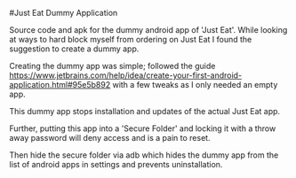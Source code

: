 #Just Eat Dummy Application

Source code and apk for the dummy android app of 'Just Eat'. While looking at ways to hard block myself from ordering on Just Eat I found the suggestion to create a dummy app.

Creating the dummy app was simple; followed the guide https://www.jetbrains.com/help/idea/create-your-first-android-application.html#95e5b892 with a few tweaks as I only needed an empty app. 

This dummy app stops installation and updates of the actual Just Eat app. 

Further, putting this app into a 'Secure Folder' and locking it with a throw away password will deny access and is a pain to reset. 

Then hide the secure folder via adb which hides the dummy app from the list of android apps in settings and prevents uninstallation. 
